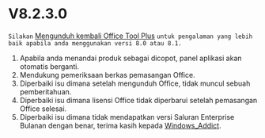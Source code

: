 # V8.2.3.0

`Silakan` [Mengunduh kembali Office Tool Plus](http://otp.landian.vip/) `untuk pengalaman yang lebih baik apabila anda menggunakan versi 8.0 atau 8.1.`

1. Apabila anda menandai produk sebagai dicopot, panel aplikasi akan otomatis berganti.
2. Mendukung pemeriksaan berkas pemasangan Office.
3. Diperbaiki isu dimana setelah mengunduh Office, tidak muncul sebuah pemberitahuan.
4. Diperbaiki isu dimana lisensi Office tidak diperbarui setelah pemasangan Office selesai.
5. Diperbaiki isu dimana tidak mendapatkan versi Saluran Enterprise Bulanan dengan benar, terima kasih kepada [Windows_Addict](https://forums.mydigitallife.net/threads/tool-office-tool-plus-v8-2-official-thread.82730/page-7#post-1666180).
